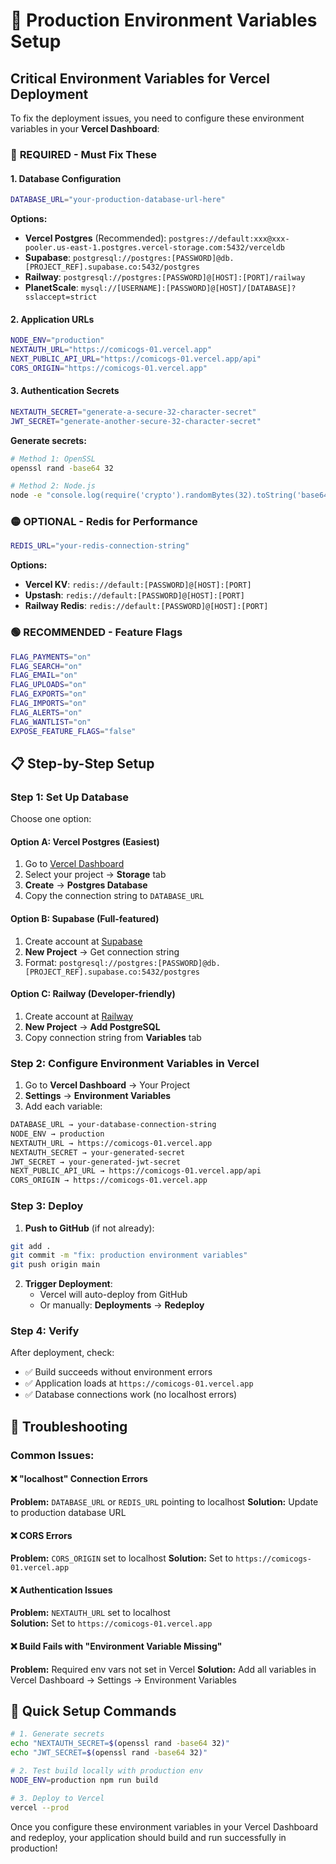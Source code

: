 # 🚀 Production Environment Variables Setup

## Critical Environment Variables for Vercel Deployment

To fix the deployment issues, you need to configure these environment variables in your **Vercel Dashboard**:

### 🔴 **REQUIRED - Must Fix These**

#### 1. **Database Configuration**
```bash
DATABASE_URL="your-production-database-url-here"
```

**Options:**
- **Vercel Postgres** (Recommended): `postgres://default:xxx@xxx-pooler.us-east-1.postgres.vercel-storage.com:5432/verceldb`
- **Supabase**: `postgresql://postgres:[PASSWORD]@db.[PROJECT_REF].supabase.co:5432/postgres`  
- **Railway**: `postgresql://postgres:[PASSWORD]@[HOST]:[PORT]/railway`
- **PlanetScale**: `mysql://[USERNAME]:[PASSWORD]@[HOST]/[DATABASE]?sslaccept=strict`

#### 2. **Application URLs**
```bash
NODE_ENV="production"
NEXTAUTH_URL="https://comicogs-01.vercel.app"
NEXT_PUBLIC_API_URL="https://comicogs-01.vercel.app/api"
CORS_ORIGIN="https://comicogs-01.vercel.app"
```

#### 3. **Authentication Secrets**
```bash
NEXTAUTH_SECRET="generate-a-secure-32-character-secret"
JWT_SECRET="generate-another-secure-32-character-secret"
```

**Generate secrets:**
```bash
# Method 1: OpenSSL
openssl rand -base64 32

# Method 2: Node.js
node -e "console.log(require('crypto').randomBytes(32).toString('base64'))"
```

### 🟡 **OPTIONAL - Redis for Performance**
```bash
REDIS_URL="your-redis-connection-string"
```

**Options:**
- **Vercel KV**: `redis://default:[PASSWORD]@[HOST]:[PORT]`
- **Upstash**: `redis://default:[PASSWORD]@[HOST]:[PORT]`
- **Railway Redis**: `redis://default:[PASSWORD]@[HOST]:[PORT]`

### 🟢 **RECOMMENDED - Feature Flags**
```bash
FLAG_PAYMENTS="on"
FLAG_SEARCH="on"  
FLAG_EMAIL="on"
FLAG_UPLOADS="on"
FLAG_EXPORTS="on"
FLAG_IMPORTS="on"
FLAG_ALERTS="on"
FLAG_WANTLIST="on"
EXPOSE_FEATURE_FLAGS="false"
```

## 📋 **Step-by-Step Setup**

### **Step 1: Set Up Database**

Choose one option:

#### Option A: Vercel Postgres (Easiest)
1. Go to [Vercel Dashboard](https://vercel.com/dashboard)
2. Select your project → **Storage** tab
3. **Create** → **Postgres Database**
4. Copy the connection string to `DATABASE_URL`

#### Option B: Supabase (Full-featured)
1. Create account at [Supabase](https://supabase.com)
2. **New Project** → Get connection string
3. Format: `postgresql://postgres:[PASSWORD]@db.[PROJECT_REF].supabase.co:5432/postgres`

#### Option C: Railway (Developer-friendly)
1. Create account at [Railway](https://railway.app)
2. **New Project** → **Add PostgreSQL**
3. Copy connection string from **Variables** tab

### **Step 2: Configure Environment Variables in Vercel**

1. Go to **Vercel Dashboard** → Your Project
2. **Settings** → **Environment Variables**
3. Add each variable:

```bash
DATABASE_URL → your-database-connection-string
NODE_ENV → production
NEXTAUTH_URL → https://comicogs-01.vercel.app
NEXTAUTH_SECRET → your-generated-secret
JWT_SECRET → your-generated-jwt-secret
NEXT_PUBLIC_API_URL → https://comicogs-01.vercel.app/api
CORS_ORIGIN → https://comicogs-01.vercel.app
```

### **Step 3: Deploy**

1. **Push to GitHub** (if not already):
```bash
git add .
git commit -m "fix: production environment variables"
git push origin main
```

2. **Trigger Deployment**:
   - Vercel will auto-deploy from GitHub
   - Or manually: **Deployments** → **Redeploy**

### **Step 4: Verify**

After deployment, check:
- ✅ Build succeeds without environment errors
- ✅ Application loads at `https://comicogs-01.vercel.app`  
- ✅ Database connections work (no localhost errors)

## 🔧 **Troubleshooting**

### **Common Issues:**

#### ❌ "localhost" Connection Errors
**Problem:** `DATABASE_URL` or `REDIS_URL` pointing to localhost
**Solution:** Update to production database URL

#### ❌ CORS Errors  
**Problem:** `CORS_ORIGIN` set to localhost
**Solution:** Set to `https://comicogs-01.vercel.app`

#### ❌ Authentication Issues
**Problem:** `NEXTAUTH_URL` set to localhost  
**Solution:** Set to `https://comicogs-01.vercel.app`

#### ❌ Build Fails with "Environment Variable Missing"
**Problem:** Required env vars not set in Vercel
**Solution:** Add all variables in Vercel Dashboard → Settings → Environment Variables

## 🚀 **Quick Setup Commands**

```bash
# 1. Generate secrets
echo "NEXTAUTH_SECRET=$(openssl rand -base64 32)"
echo "JWT_SECRET=$(openssl rand -base64 32)"

# 2. Test build locally with production env
NODE_ENV=production npm run build

# 3. Deploy to Vercel
vercel --prod
```

Once you configure these environment variables in your Vercel Dashboard and redeploy, your application should build and run successfully in production!